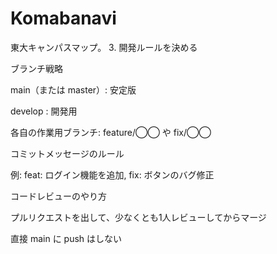 # Komabanavi

東大キャンパスマップ。
3. 開発ルールを決める

ブランチ戦略

main（または master）: 安定版

develop : 開発用

各自の作業用ブランチ: feature/◯◯ や fix/◯◯

コミットメッセージのルール

例: feat: ログイン機能を追加, fix: ボタンのバグ修正

コードレビューのやり方

プルリクエストを出して、少なくとも1人レビューしてからマージ

直接 main に push はしない